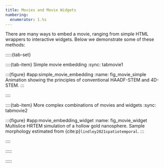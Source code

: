 ```yaml
---
title: Movies and Movie Widgets
numbering:
  enumerator: 1.%s
---
```



There are many ways to embed a movie, ranging from simple HTML wrappers to interactive widgets. Below we demonstrate some of these methods:

<!-- :::{figure} #app:simple_movie_embedding
:name: fig_movie_simple
Animation showing the principles of conventional HAADF-STEM and 4D-STEM.
:::

:::{figure} #app:movie_embedding_widget
:name: fig_movie_widget
Caption
::: -->




:::::{tab-set}

::::{tab-item} Simple movie embedding
:sync: tabmovie1

:::{figure} #app:simple_movie_embedding
:name: fig_movie_simple
Animation showing the principles of conventional HAADF-STEM and 4D-STEM.
:::

::::

::::{tab-item} More complex combinations of movies and widgets
:sync: tabmovie2

:::{figure} #app:movie_embedding_widget
:name: fig_movie_widget
Multislice HRTEM simulation of a hollow gold nanosphere. Sample morphology estimated from  {cite:p}`lindley2021spatiotemporal`.
:::

::::

:::::




<!-- :::::{tab-set}

::::{tab-item} HTML Embedding

:::{figure} #app:simple_movie_embedding
:name: fig_simple_movie_embedding
simple movie embedding caption
:::

::::

::::{tab-item} ipywidgets Embedding

:::{figure} #app:play_widget_movie_embedding
:name: fig_ipywidgets_embedding
ipywidgets embedding caption
:::

:::: -->

:::::
